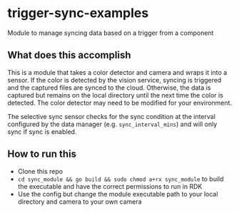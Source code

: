 # trigger-sync-examples
Module to manage syncing data based on a trigger from a component

## What does this accomplish
This is a module that takes a color detector and camera and wraps it into a sensor. If the color is detected by the vision service, syncing is triggered and the captured files are synced to the cloud. Otherwise, the data is captured but remains on the local directory until the next time the color is detected. The color detector may need to be modified for your environment.

The selective sync sensor checks for the sync condition at the interval configured by the data manager (e.g. `sync_interval_mins`) and will only sync if sync is enabled.

## How to run this
- Clone this repo
- `cd sync_module && go build && sudo chmod a+rx sync_module` to build the executable and have the correct permissions to run in RDK
- Use the config but change the module executable path to your local directory and camera to your own camera
